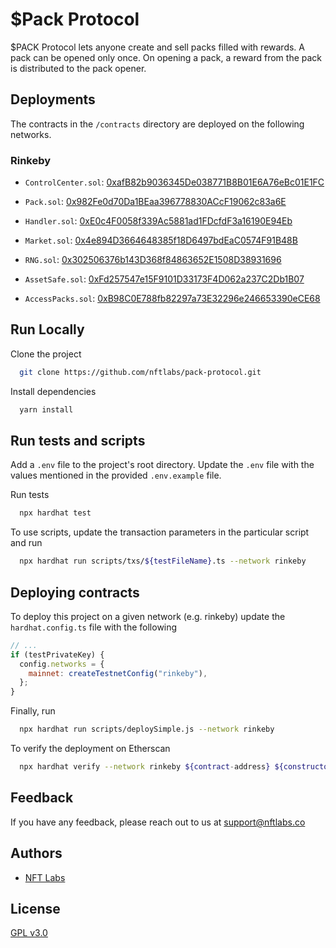 # $Pack Protocol

$PACK Protocol lets anyone create and sell packs filled with rewards. A pack can be opened only once. On opening a pack, a reward 
from the pack is distributed to the pack opener.

## Deployments
The contracts in the `/contracts` directory are deployed on the following networks.

### Rinkeby
- `ControlCenter.sol`: [0xafB82b9036345De038771B8B01E6A76eBc01E1FC](https://rinkeby.etherscan.io/address/0xafB82b9036345De038771B8B01E6A76eBc01E1FC#code)

- `Pack.sol`: [0x982Fe0d70Da1BEaa396778830ACcF19062c83a6E](https://rinkeby.etherscan.io/address/0x982Fe0d70Da1BEaa396778830ACcF19062c83a6E#code)

- `Handler.sol`: [0xE0c4F0058f339Ac5881ad1FDcfdF3a16190E94Eb](https://rinkeby.etherscan.io/address/0xE0c4F0058f339Ac5881ad1FDcfdF3a16190E94Eb#code)

- `Market.sol`: [0x4e894D3664648385f18D6497bdEaC0574F91B48B](https://rinkeby.etherscan.io/address/0x4e894D3664648385f18D6497bdEaC0574F91B48B#code)

- `RNG.sol`: [0x302506376b143D368f84863652E1508D38931696](https://rinkeby.etherscan.io/address/0x302506376b143D368f84863652E1508D38931696#code)

- `AssetSafe.sol`: [0xFd257547e15F9101D33173F4D062a237C2Db1B07](https://rinkeby.etherscan.io/address/0xFd257547e15F9101D33173F4D062a237C2Db1B07#code)

- `AccessPacks.sol`: [0xB98C0E788fb82297a73E32296e246653390eCE68](https://rinkeby.etherscan.io/address/0xB98C0E788fb82297a73E32296e246653390eCE68#code)

## Run Locally

Clone the project

```bash
  git clone https://github.com/nftlabs/pack-protocol.git
```

Install dependencies

```bash
  yarn install
```

## Run tests and scripts

Add a `.env` file to the project's root directory. Update the `.env` file with the values mentioned in the provided `.env.example` file.

Run tests

```bash
  npx hardhat test
```

To use scripts, update the transaction parameters in the particular script and run

```bash
  npx hardhat run scripts/txs/${testFileName}.ts --network rinkeby
```
  
## Deploying contracts

To deploy this project on a given network (e.g. rinkeby) update the `hardhat.config.ts` file with the following

```javascript
// ...
if (testPrivateKey) {
  config.networks = {
    mainnet: createTestnetConfig("rinkeby"),
  };
}
```

Finally, run 

```bash
  npx hardhat run scripts/deploySimple.js --network rinkeby
```

To verify the deployment on Etherscan

```bash
  npx hardhat verify --network rinkeby ${contract-address} ${constructor-args}
```
  
## Feedback

If you have any feedback, please reach out to us at support@nftlabs.co

## Authors

- [NFT Labs](https://github.com/nftlabs)

  
## License

[GPL v3.0](https://choosealicense.com/licenses/gpl-3.0/)